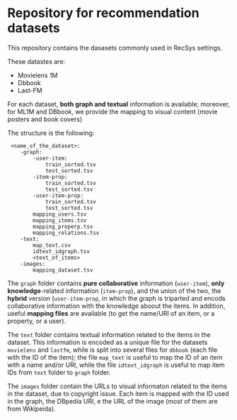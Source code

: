# Repository for recommendation datasets 

This repository contains the dasasets commonly used in RecSys settings.

These datastes are:
* Movielens 1M
* Dbbook
* Last-FM

For each dataset, **both graph and textual** information is available; moreover, for ML1M and DBbook, we provide the mapping to visual content (movie posters and book covers)
 
The structure is the following:
```
 <name_of_the_dataset>:
	-graph:
		-user-item:
			train_sorted.tsv
			test_sorted.tsv
		-item-prop:
			train_sorted.tsv
			test_sorted.tsv
		-user-item-prop:
			train_sorted.tsv
			test_sorted.tsv
		mapping_users.tsv
		mapping_items.tsv
		mapping_properp.tsv
		mapping_relations.tsv
	-text:
		map_text.csv
		idtext_idgraph.tsv
		<text_of_items>
	-images:
		mapping_dataset.tsv
```

The `graph` folder contains **pure collaborative** information (`user-item`), **only knowledge**-related information (`item-prop`), and the union of the two, the **hybrid** version (`user-item-prop`, in which the graph is triparted and encods collaborative information with the knowledge aboout the items. In addition, useful **mapping files** are available (to get the name/URI of an item, or a property, or a user).

The `text` folder contains textual information related to the items in the dataset. This information is encoded as a unique file for the datasets `movielens` and `lastfm`, while is split into several files for `dbbook` (each file with the ID of the item); the file `map_text` is useful to map the ID of an item with a name and/or URI, while the file `idtext_idgraph` is useful to map item IDs from `text` folder to `graph` folder.

The `images` folder contain the URLs to visual informaton related to the items in the dataset, due to copyright issue. Each item is mapped with the ID used in the graph, the DBpedia URI, e the URL of the image (most of them are from Wikipeida).